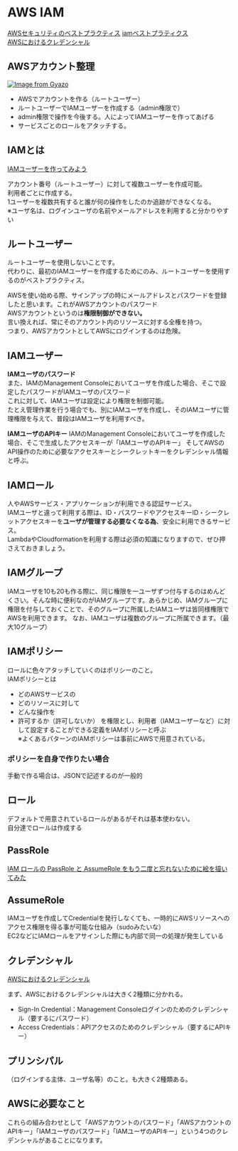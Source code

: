 # AWS IAM
[AWSセキュリティのベストプラクティス](https://blog.usize-tech.com/contents/uploads/2022/01/AWS_Security_Best_Practices.pdf)
[iamベストプラティクス](https://qiita.com/c60evaporator/items/0121399880625cc1de51)  
[AWSにおけるクレデンシャル](https://dev.classmethod.jp/articles/iam-bestpractice-1/)  

## AWSアカウント整理
[![Image from Gyazo](https://i.gyazo.com/8342b4e4d930c6adfaab794a37b7f078.png)](https://gyazo.com/8342b4e4d930c6adfaab794a37b7f078)

- AWSでアカウントを作る（ルートユーザー）
- ルートユーザーでIAMユーザーを作成する（admin権限で）
- admin権限で操作を今後する。人によってIAMユーザーを作ってあげる
- サービスごとのロールをアタッチする。

## IAMとは
[IAMユーザーを作ってみよう](https://www.idaten.ne.jp/portal/page/out/secolumn/multicloud/column005.html)

アカウント番号（ルートユーザー）に対して複数ユーザーを作成可能。  
利用者ごとに作成する。  
1ユーザーを複数共有すると誰が何の操作をしたのか追跡ができなくなる。  
※ユーザ名は、ログインユーザの名前やメールアドレスを利用すると分かりやすい

## ルートユーザー

ルートユーザーを使用しないことです。  
代わりに、最初のIAMユーザーを作成するためにのみ、ルートユーザーを使用するのがベストプラクティス。

AWSを使い始める際、サインアップの時にメールアドレスとパスワードを登録したと思います。これがAWSアカウントのパスワード  
AWSアカウントというのは**権限制御ができない。**  
言い換えれば、常にそのアカウント内のリソースに対する全権を持つ。  
つまり、AWSアカウントとしてAWSにログインするのは危険。

## IAMユーザー

**IAMユーザのパスワード**  
また、IAMのManagement Consoleにおいてユーザを作成した場合、そこで設定したパスワードがIAMユーザのパスワード  
これに対して、IAMユーザは設定により権限を制御可能。  
たとえ管理作業を行う場合でも、別にIAMユーザを作成し、そのIAMユーザに管理権限を与えて、普段はIAMユーザを利用すべき。

**IAMユーザのAPIキー**
IAMのManagement Consoleにおいてユーザを作成した場合、そこで生成したアクセスキーが「IAMユーザのAPIキー」
そしてAWSのAPI操作のために必要なアクセスキーとシークレットキーをクレデンシャル情報と呼ぶ。

## IAMロール

人やAWSサービス・アプリケーションが利用できる認証サービス。  
IAMユーザと違って利用する際は、ID・パスワードやアクセスキーID・シークレットアクセスキーを**ユーザが管理する必要なくなる為**、安全に利用できるサービス。  
LambdaやCloudformationを利用する際は必須の知識になりますので、ぜひ押さえておきましょう。

## IAMグループ

IAMユーザを10も20も作る際に、同じ権限を一ユーザずつ付与するのはめんどくさい。そんな時に便利なのがIAMグループです。あらかじめ、IAMグループに権限を付与しておくことで、そのグループに所属したIAMユーザは皆同様権限でAWSを利用できます。
なお、IAMユーザは複数のグループに所属できます。（最大10グループ）

## IAMポリシー

ロールに色々アタッチしていくのはポリシーのこと。  
IAMポリシーとは  
- どのAWSサービスの
- どのリソースに対して
- どんな操作を
- 許可するか（許可しないか）
を権限とし、利用者（IAMユーザーなど）に対して設定することができる定義をIAMポリシーと呼ぶ  
※よくあるパターンのIAMポリシーは事前にAWSで用意されている。

### ポリシーを自身で作りたい場合

手動で作る場合は、JSONで記述するのが一般的


## ロール

デフォルトで用意されているロールがあるがそれは基本使わない。  
自分達でロールは作成する  

## PassRole
[IAM ロールの PassRole と AssumeRole をもう二度と忘れないために絵を描いてみた](https://dev.classmethod.jp/articles/iam-role-passrole-assumerole/)

## AssumeRole

IAMユーザを作成してCredentialを発行しなくても、一時的にAWSリソースへのアクセス権限を得る事が可能な仕組み（sudoみたいな）  
EC2などにIAMロールをアサインした際にも内部で同一の処理が発生している

## クレデンシャル
[AWSにおけるクレデンシャル](https://dev.classmethod.jp/articles/iam-bestpractice-1/)

まず、AWSにおけるクレデンシャルは大きく2種類に分かれる。

- Sign-In Credential：Management Consoleログインのためのクレデンシャル（要するにパスワード）
- Access Credentials：APIアクセスのためのクレデンシャル（要するにAPIキー）

## プリンシパル

（ログインする主体、ユーザ名等）のこと。も大きく2種類ある。

## AWSに必要なこと

これらの組み合わせとして「AWSアカウントのパスワード」「AWSアカウントのAPIキー」「IAMユーザのパスワード」「IAMユーザのAPIキー」という4つのクレデンシャルがあることになります。

